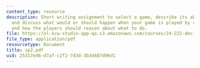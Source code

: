 ```yaml
---
content_type: resource
description: Short writing assignment to select a game, describe its abstract structure,
  and discuss what would or should happen when your game is played by rational players,
  and how the players should reason about what to do.
file: https://ol-ocw-studio-app-qa.s3.amazonaws.com/courses/24-222-decisions-games-and-rational-choice-spring-2008/25317ed6d7afc2f27d3d3b3d487d96d1_sp2.pdf
file_type: application/pdf
resourcetype: Document
title: sp2.pdf
uid: 25317ed6-d7af-c2f2-7d3d-3b3d487d96d1
---
```

